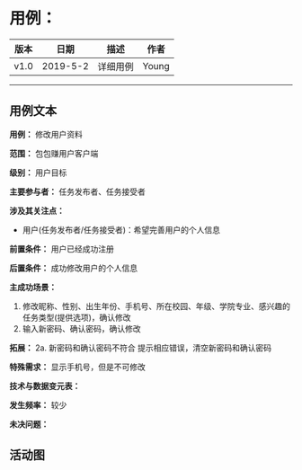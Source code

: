 # 用例：
| 版本 |   日期    | 描述 |  作者   |
| :--: | :-------: | :--: | :-----: |
| v1.0 | 2019-5-2 | 详细用例 | Young |
---
## 用例文本

**用例：** 修改用户资料

**范围：** 包包赚用户客户端

**级别：** 用户目标

**主要参与者：** 任务发布者、任务接受者

**涉及其关注点：**

- 用户(任务发布者/任务接受者)：希望完善用户的个人信息

**前置条件：**
用户已经成功注册

**后置条件：**
成功修改用户的个人信息

**主成功场景：**
1. 修改昵称、性别、出生年份、手机号、所在校园、年级、学院专业、感兴趣的任务类型(提供选项)，确认修改
2. 输入新密码、确认密码，确认修改

**拓展：**
2a. 新密码和确认密码不符合
    提示相应错误，清空新密码和确认密码

**特殊需求：**
显示手机号，但是不可修改

**技术与数据变元表：**

**发生频率：** 较少

**未决问题：**

## 活动图